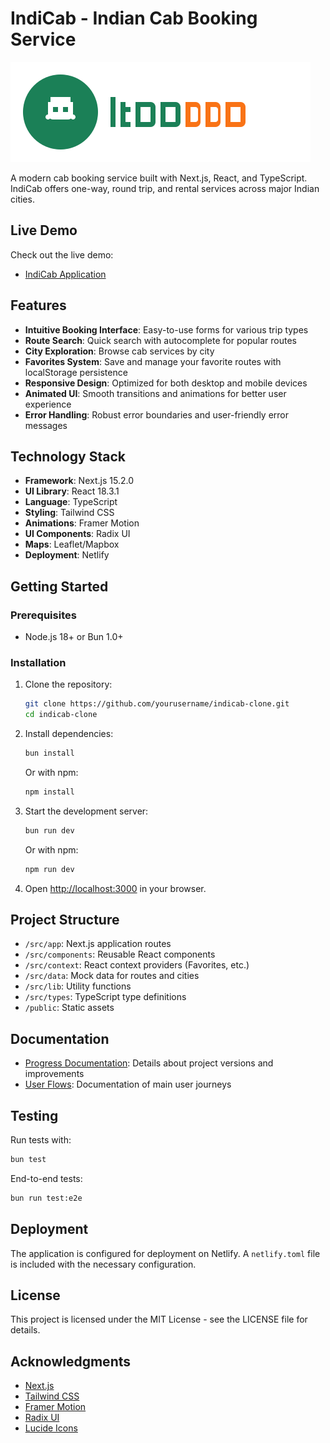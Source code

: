 # IndiCab - Indian Cab Booking Service

![IndiCab Logo](/public/indicab-logo.svg)

A modern cab booking service built with Next.js, React, and TypeScript. IndiCab offers one-way, round trip, and rental services across major Indian cities.

## Live Demo

Check out the live demo:
- [IndiCab Application](https://solidcab.same-app.com)

## Features

- **Intuitive Booking Interface**: Easy-to-use forms for various trip types
- **Route Search**: Quick search with autocomplete for popular routes
- **City Exploration**: Browse cab services by city
- **Favorites System**: Save and manage your favorite routes with localStorage persistence
- **Responsive Design**: Optimized for both desktop and mobile devices
- **Animated UI**: Smooth transitions and animations for better user experience
- **Error Handling**: Robust error boundaries and user-friendly error messages

## Technology Stack

- **Framework**: Next.js 15.2.0
- **UI Library**: React 18.3.1
- **Language**: TypeScript
- **Styling**: Tailwind CSS
- **Animations**: Framer Motion
- **UI Components**: Radix UI
- **Maps**: Leaflet/Mapbox
- **Deployment**: Netlify

## Getting Started

### Prerequisites

- Node.js 18+ or Bun 1.0+

### Installation

1. Clone the repository:
   ```bash
   git clone https://github.com/yourusername/indicab-clone.git
   cd indicab-clone
   ```

2. Install dependencies:
   ```bash
   bun install
   ```

   Or with npm:
   ```bash
   npm install
   ```

3. Start the development server:
   ```bash
   bun run dev
   ```

   Or with npm:
   ```bash
   npm run dev
   ```

4. Open [http://localhost:3000](http://localhost:3000) in your browser.

## Project Structure

- `/src/app`: Next.js application routes
- `/src/components`: Reusable React components
- `/src/context`: React context providers (Favorites, etc.)
- `/src/data`: Mock data for routes and cities
- `/src/lib`: Utility functions
- `/src/types`: TypeScript type definitions
- `/public`: Static assets

## Documentation

- [Progress Documentation](./progress.md): Details about project versions and improvements
- [User Flows](./UserFlows.md): Documentation of main user journeys

## Testing

Run tests with:

```bash
bun test
```

End-to-end tests:

```bash
bun run test:e2e
```

## Deployment

The application is configured for deployment on Netlify. A `netlify.toml` file is included with the necessary configuration.

## License

This project is licensed under the MIT License - see the LICENSE file for details.

## Acknowledgments

- [Next.js](https://nextjs.org/)
- [Tailwind CSS](https://tailwindcss.com/)
- [Framer Motion](https://www.framer.com/motion/)
- [Radix UI](https://www.radix-ui.com/)
- [Lucide Icons](https://lucide.dev/)
